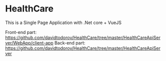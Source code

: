 # HealthCare

This is a Single Page Application with .Net core + VueJS

Front-end part: https://github.com/davidtodorov/HealthCare/tree/master/HealthCareApiServer/WebApp/client-app
Back-end part: https://github.com/davidtodorov/HealthCare/tree/master/HealthCareApiServer

